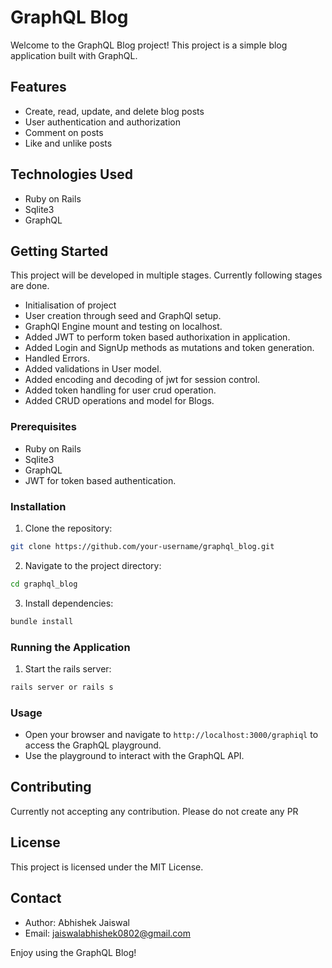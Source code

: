 # GraphQL Blog

Welcome to the GraphQL Blog project! This project is a simple blog application built with GraphQL.

## Features

- Create, read, update, and delete blog posts
- User authentication and authorization
- Comment on posts
- Like and unlike posts

## Technologies Used

- Ruby on Rails
- Sqlite3
- GraphQL

## Getting Started
  This project will be developed in multiple stages. Currently following stages are done.
  - Initialisation of project
  - User creation through seed and GraphQl setup.
  - GraphQl Engine mount and testing on localhost.
  - Added JWT to perform token based authorixation in application.
  - Added Login and SignUp methods as mutations and token generation.
  - Handled Errors.
  - Added validations in User model.
  - Added encoding and decoding of jwt for session control.
  - Added token handling for user crud operation.
  - Added CRUD operations and model for Blogs.
### Prerequisites

- Ruby on Rails
- Sqlite3
- GraphQL
- JWT for token based authentication.

### Installation

1. Clone the repository:
  ```sh
  git clone https://github.com/your-username/graphql_blog.git
  ```
2. Navigate to the project directory:
  ```sh
  cd graphql_blog
  ```
3. Install dependencies:
  ```sh
  bundle install
  ```

### Running the Application

1. Start the rails server:
  ```sh
  rails server or rails s
  ```


### Usage

- Open your browser and navigate to `http://localhost:3000/graphiql` to access the GraphQL playground.
- Use the playground to interact with the GraphQL API.

## Contributing

Currently not accepting any contribution. Please do not create any PR

## License

This project is licensed under the MIT License.

## Contact

- Author: Abhishek Jaiswal
- Email: jaiswalabhishek0802@gmail.com

Enjoy using the GraphQL Blog!